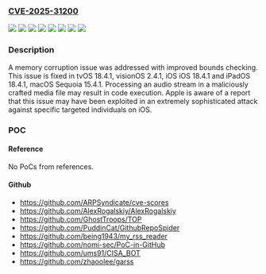 ### [CVE-2025-31200](https://cve.mitre.org/cgi-bin/cvename.cgi?name=CVE-2025-31200)
![](https://img.shields.io/static/v1?label=Product&message=iOS%20iOS%20and%20iPadOS&color=blue)
![](https://img.shields.io/static/v1?label=Product&message=macOS&color=blue)
![](https://img.shields.io/static/v1?label=Product&message=tvOS&color=blue)
![](https://img.shields.io/static/v1?label=Product&message=visionOS&color=blue)
![](https://img.shields.io/static/v1?label=Version&message=unspecified%3C%2015.4%20&color=brighgreen)
![](https://img.shields.io/static/v1?label=Version&message=unspecified%3C%2018.4%20&color=brighgreen)
![](https://img.shields.io/static/v1?label=Version&message=unspecified%3C%202.4%20&color=brighgreen)
![](https://img.shields.io/static/v1?label=Vulnerability&message=Processing%20an%20audio%20stream%20in%20a%20maliciously%20crafted%20media%20file%20may%20result%20in%20code%20execution.%20Apple%20is%20aware%20of%20a%20report%20that%20this%20issue%20may%20have%20been%20exploited%20in%20an%20extremely%20sophisticated%20attack%20against%20specific%20targeted%20individuals%20on%20iOS.&color=brighgreen)

### Description

A memory corruption issue was addressed with improved bounds checking. This issue is fixed in tvOS 18.4.1, visionOS 2.4.1, iOS iOS 18.4.1 and iPadOS 18.4.1, macOS Sequoia 15.4.1. Processing an audio stream in a maliciously crafted media file may result in code execution. Apple is aware of a report that this issue may have been exploited in an extremely sophisticated attack against specific targeted individuals on iOS.

### POC

#### Reference
No PoCs from references.

#### Github
- https://github.com/ARPSyndicate/cve-scores
- https://github.com/AlexRogalskiy/AlexRogalskiy
- https://github.com/GhostTroops/TOP
- https://github.com/PuddinCat/GithubRepoSpider
- https://github.com/being1943/my_rss_reader
- https://github.com/nomi-sec/PoC-in-GitHub
- https://github.com/ums91/CISA_BOT
- https://github.com/zhaoolee/garss

